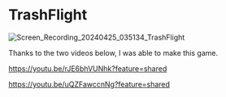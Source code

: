 # TrashFlight
![Screen_Recording_20240425_035134_TrashFlight](https://github.com/leolyoo/TrashFlight/assets/44722792/e92c33d8-581c-473e-9cab-dc9778042a5c)

Thanks to the two videos below, I was able to make this game.

https://youtu.be/rJE6bhVUNhk?feature=shared

https://youtu.be/uQZFawccnNg?feature=shared
